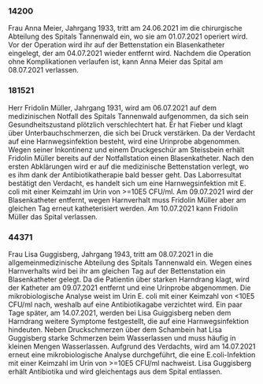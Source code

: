 ### 14200
Frau Anna Meier, Jahrgang 1933, tritt am 24.06.2021 im die chirurgische Abteilung des Spitals Tannenwald ein, wo sie am 01.07.2021 operiert wird. Vor der Operation wird ihr auf der Bettenstation ein Blasenkatheter eingelegt, der am 04.07.2021 wieder entfernt wird. Nachdem die Operation ohne Komplikationen verlaufen ist, kann Anna Meier das Spital am 08.07.2021 verlassen.

### 181521
Herr Fridolin Müller, Jahrgang 1931, wird am 06.07.2021 auf dem medizinischen Notfall des Spitals Tannenwald aufgenommen, da sich sein Gesundheitszustand plötzlich verschlechtert hat. Er hat Fieber und klagt über Unterbauchschmerzen, die sich bei Druck verstärken. Da der Verdacht auf eine Harnwegsinfektion besteht, wird eine Urinprobe abgenommen. Wegen seiner Inkontinenz und einem Druckgeschür am Steissbein erhält Fridolin Müller bereits auf der Notfallstation einen Blasenkatheter. Nach den ersten Abklärungen wird er auf die medizinische Bettenstation verlegt, wo es ihm dank der Antibiotikatherapie bald besser geht. Das Laborresultat bestätigt den Verdacht, es handelt sich um eine Harnwegsinfektion mit E. coli mit einer Keimzahl im Urin von >=10E5 CFU/ml. Am 09.07.2021 wird der Blasenkatheter entfernt, wegen Harnverhalt muss Fridolin Müller aber am gleichen Tag erneut katheterisiert werden. Am 10.07.2021 kann Fridolin Müller das Spital verlassen.								


### 44371
Frau Lisa Guggisberg, Jahrgang 1943, tritt am 08.07.2021 in die allgemeinmedizinische Abteilung des Spitals Tannenwald ein. Wegen eines Harnverhalts wird bei ihr am gleichen Tag auf der Bettenstation ein Blasenkatheter gelegt. Da die Patientin über starken Harndrang klagt, wird der Katheter am 09.07.2021 entfernt und eine Urinprobe abgenommen. Die mikrobiologische Analyse weist im Urin E. coli mit einer Keimzahl von <10E5 CFU/ml nach, weshalb auf eine Antibiotikagabe verzichtet wird. Ein paar Tage später, am 14.07.2021, werden bei Lisa Guiggisberg neben dem Harndrang weitere Symptome festgestellt, die auf eine Harnwegsinfektion hindeuten. Neben Druckschmerzen über dem Schambein hat Lisa Guggisberg starke Schmerzen beim Wasserlassen und muss häufig in kleinen Mengen Wasserlassen. Aufgrund des Verdachts, wird am 14.07.2021 erneut eine mikrobiologische Analyse durchgeführt, die eine E.coli-Infektion mit einer Keimzahl im Urin von >=10E5 CFU/ml nachweist. Lisa Guggisberg erhält Antibiotika und wird gleichentags aus dem Spital entlassen.								
